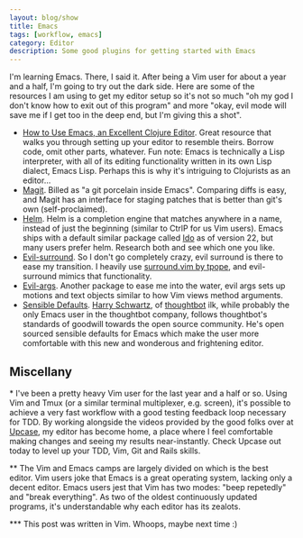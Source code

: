 ```yaml
---
layout: blog/show
title: Emacs
tags: [workflow, emacs]
category: Editor
description: Some good plugins for getting started with Emacs
---
```


I'm learning Emacs. There, I said it. After being a Vim user for about a year
and a half, I'm going to try out the dark side. Here are some of the resources I
am using to get my editor setup so it's not so much "oh my god I don't know how
to exit out of this program" and more "okay, evil mode will save me if I get too
in the deep end, but I'm giving this a shot".

- [How to Use Emacs, an Excellent Clojure Editor][braveclojure]. Great resource
  that walks you through setting up your editor to resemble theirs. Borrow code,
  omit other parts, whatever. Fun note: Emacs is technically a Lisp interpreter,
  with all of its editing functionality written in its own Lisp dialect, Emacs
  Lisp. Perhaps this is why it's intriguing to Clojurists as an editor...
- [Magit][magit]. Billed as "a git porcelain inside Emacs". Comparing diffs is
  easy, and Magit has an interface for staging patches that is better than git's
  own (self-proclaimed).
- [Helm][helm]. Helm is a completion engine that matches anywhere in a name,
  instead of just the beginning (similar to CtrlP for us Vim users). Emacs
  ships with a default similar package called [Ido][ido] as of version 22, but
  many users prefer helm. Research both and see which one you like.
- [Evil-surround][evil-surround]. So I don't go completely crazy, evil surround
  is there to ease my transition. I heavily use [surround.vim by tpope][tpope],
  and evil-surround mimics that functionality.
- [Evil-args][evil-args]. Another package to ease me into the water, evil args
  sets up motions and text objects similar to how Vim views method arguments.
- [Sensible Defaults][sensible]. [Harry Schwartz][hrs], of
  [thoughtbot][thoughtbot] ilk, while probably the only Emacs user in the
  thoughtbot company, follows thoughtbot's standards of goodwill towards the
  open source community. He's open sourced sensible defaults for Emacs which
  make the user more comfortable with this new and wonderous and frightening
  editor.

## Miscellany

\* I've been a pretty heavy Vim user for the last year and a half or so. Using Vim
and Tmux (or a similar terminal multiplexer, e.g. screen), it's possible to
achieve a very fast workflow with a good testing feedback loop necessary for
TDD. By working alongside the videos provided by the good folks over at
[Upcase][upcase], my editor has become home, a place where I feel comfortable
making changes and seeing my results near-instantly. Check Upcase out today to
level up your TDD, Vim, Git and Rails skills.

\*\* The Vim and Emacs camps are largely divided on which is the best editor. Vim
users joke that Emacs is a great operating system, lacking only a decent editor.
Emacs users jest that Vim has two modes: "beep repetedly" and "break
everything". As two of the oldest continuously updated programs, it's
understandable why each editor has its zealots.

\*\*\* This post was written in Vim. Whoops, maybe next time :)

[braveclojure]: http://www.braveclojure.com/basic-emacs/
[magit]: http://magit.vc
[helm]: http://tuhdo.github.io/helm-intro.html
[ido]: https://www.emacswiki.org/emacs-test/InteractivelyDoThings
[evil-surround]: https://github.com/timcharper/evil-surround
[tpope]: https://github.com/tpope/vim-surround
[evil-args]: https://github.com/wcsmith/evil-args
[sensible]: https://github.com/hrs/sensible-defaults.el
[hrs]: https://github.com/hrs
[thoughtbot]: http://thoughtbot.com
[upcase]: https://upcase.com
